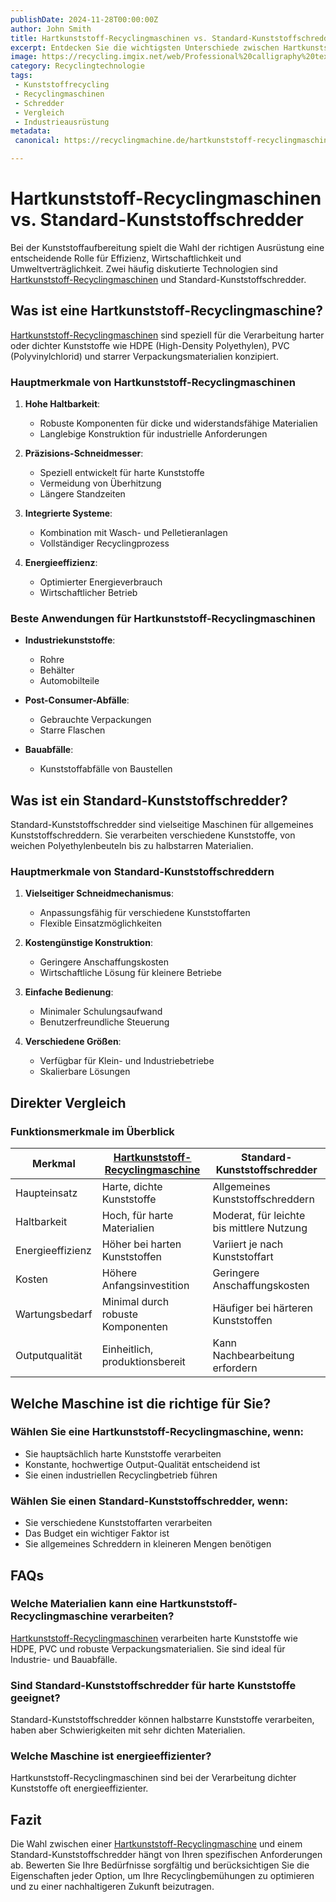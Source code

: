```yaml
---
publishDate: 2024-11-28T00:00:00Z
author: John Smith
title: Hartkunststoff-Recyclingmaschinen vs. Standard-Kunststoffschredder
excerpt: Entdecken Sie die wichtigsten Unterschiede zwischen Hartkunststoff-Recyclingmaschinen und Standard-Kunststoffschreddern, ihre spezifischen Vorteile und welche Lösung am besten zu Ihren Recyclinganforderungen passt.
image: https://recycling.imgix.net/web/Professional%20calligraphy%20text%20illustration%20featuring%20Rigid%20Recycl.webp?fit=crop&auto=format,compress&fm=webp
category: Recyclingtechnologie
tags:
 - Kunststoffrecycling
 - Recyclingmaschinen
 - Schredder
 - Vergleich
 - Industrieausrüstung
metadata:
 canonical: https://recyclingmachine.de/hartkunststoff-recyclingmaschinen-vs-kunststoffschredder-vergleich

---
```


# Hartkunststoff-Recyclingmaschinen vs. Standard-Kunststoffschredder

Bei der Kunststoffaufbereitung spielt die Wahl der richtigen Ausrüstung eine entscheidende Rolle für Effizienz, Wirtschaftlichkeit und Umweltverträglichkeit. Zwei häufig diskutierte Technologien sind [Hartkunststoff-Recyclingmaschinen](https://www.recyclingmachine.de/hartkunststoff-recyclinganlagen) und Standard-Kunststoffschredder.

## Was ist eine Hartkunststoff-Recyclingmaschine?

[Hartkunststoff-Recyclingmaschinen](https://www.recyclingmachine.de/hartkunststoff-recyclinganlagen) sind speziell für die Verarbeitung harter oder dichter Kunststoffe wie HDPE (High-Density Polyethylen), PVC (Polyvinylchlorid) und starrer Verpackungsmaterialien konzipiert.

### Hauptmerkmale von Hartkunststoff-Recyclingmaschinen

1. **Hohe Haltbarkeit**: 
   - Robuste Komponenten für dicke und widerstandsfähige Materialien
   - Langlebige Konstruktion für industrielle Anforderungen

2. **Präzisions-Schneidmesser**:
   - Speziell entwickelt für harte Kunststoffe
   - Vermeidung von Überhitzung
   - Längere Standzeiten

3. **Integrierte Systeme**:
   - Kombination mit Wasch- und Pelletieranlagen
   - Vollständiger Recyclingprozess

4. **Energieeffizienz**:
   - Optimierter Energieverbrauch
   - Wirtschaftlicher Betrieb

### Beste Anwendungen für Hartkunststoff-Recyclingmaschinen

- **Industriekunststoffe**: 
  - Rohre
  - Behälter
  - Automobilteile

- **Post-Consumer-Abfälle**:
  - Gebrauchte Verpackungen
  - Starre Flaschen

- **Bauabfälle**:
  - Kunststoffabfälle von Baustellen

## Was ist ein Standard-Kunststoffschredder?

Standard-Kunststoffschredder sind vielseitige Maschinen für allgemeines Kunststoffschreddern. Sie verarbeiten verschiedene Kunststoffe, von weichen Polyethylenbeuteln bis zu halbstarren Materialien.

### Hauptmerkmale von Standard-Kunststoffschreddern

1. **Vielseitiger Schneidmechanismus**:
   - Anpassungsfähig für verschiedene Kunststoffarten
   - Flexible Einsatzmöglichkeiten

2. **Kostengünstige Konstruktion**:
   - Geringere Anschaffungskosten
   - Wirtschaftliche Lösung für kleinere Betriebe

3. **Einfache Bedienung**:
   - Minimaler Schulungsaufwand
   - Benutzerfreundliche Steuerung

4. **Verschiedene Größen**:
   - Verfügbar für Klein- und Industriebetriebe
   - Skalierbare Lösungen

## Direkter Vergleich

### Funktionsmerkmale im Überblick

| Merkmal | [Hartkunststoff-Recyclingmaschine](https://www.recyclingmachine.de/hartkunststoff-recyclinganlagen) | Standard-Kunststoffschredder |
|---------|--------------------------|---------------------------|
| Haupteinsatz | Harte, dichte Kunststoffe | Allgemeines Kunststoffschreddern |
| Haltbarkeit | Hoch, für harte Materialien | Moderat, für leichte bis mittlere Nutzung |
| Energieeffizienz | Höher bei harten Kunststoffen | Variiert je nach Kunststoffart |
| Kosten | Höhere Anfangsinvestition | Geringere Anschaffungskosten |
| Wartungsbedarf | Minimal durch robuste Komponenten | Häufiger bei härteren Kunststoffen |
| Outputqualität | Einheitlich, produktionsbereit | Kann Nachbearbeitung erfordern |

## Welche Maschine ist die richtige für Sie?

### Wählen Sie eine Hartkunststoff-Recyclingmaschine, wenn:

- Sie hauptsächlich harte Kunststoffe verarbeiten
- Konstante, hochwertige Output-Qualität entscheidend ist
- Sie einen industriellen Recyclingbetrieb führen

### Wählen Sie einen Standard-Kunststoffschredder, wenn:

- Sie verschiedene Kunststoffarten verarbeiten
- Das Budget ein wichtiger Faktor ist
- Sie allgemeines Schreddern in kleineren Mengen benötigen

## FAQs

### Welche Materialien kann eine Hartkunststoff-Recyclingmaschine verarbeiten?
[Hartkunststoff-Recyclingmaschinen](https://www.recyclingmachine.de/hartkunststoff-recyclinganlagen) verarbeiten harte Kunststoffe wie HDPE, PVC und robuste Verpackungsmaterialien. Sie sind ideal für Industrie- und Bauabfälle.

### Sind Standard-Kunststoffschredder für harte Kunststoffe geeignet?
Standard-Kunststoffschredder können halbstarre Kunststoffe verarbeiten, haben aber Schwierigkeiten mit sehr dichten Materialien.

### Welche Maschine ist energieeffizienter?
Hartkunststoff-Recyclingmaschinen sind bei der Verarbeitung dichter Kunststoffe oft energieeffizienter.

## Fazit

Die Wahl zwischen einer [Hartkunststoff-Recyclingmaschine](https://www.recyclingmachine.de/hartkunststoff-recyclinganlagen) und einem Standard-Kunststoffschredder hängt von Ihren spezifischen Anforderungen ab. Bewerten Sie Ihre Bedürfnisse sorgfältig und berücksichtigen Sie die Eigenschaften jeder Option, um Ihre Recyclingbemühungen zu optimieren und zu einer nachhaltigeren Zukunft beizutragen.
